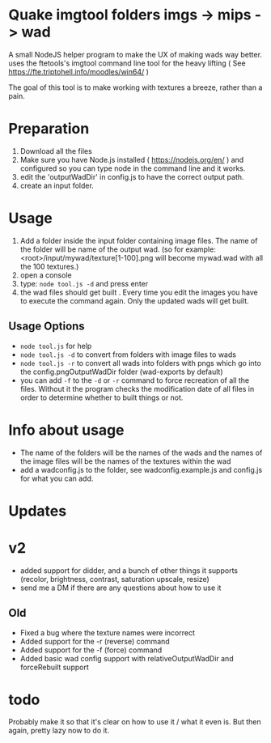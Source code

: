 # Quake imgtool folders imgs -> mips -> wad
A small NodeJS helper program to make the UX of making wads way better. uses the ftetools's imgtool command line tool for the heavy lifting ( See https://fte.triptohell.info/moodles/win64/ )

The goal of this tool is to make working with textures a breeze, rather than a pain.


# Preparation
1. Download all the files
2. Make sure you have Node.js installed ( https://nodejs.org/en/ ) and configured so you can type node in the command line and it works.
3. edit the 'outputWadDir' in config.js to have the correct output path.
4. create an input folder.


# Usage
1. Add a folder inside the input folder containing image files. The name of the folder will be name of the output wad. (so for example: &lt;root&gt;/input/mywad/texture[1-100].png will become mywad.wad with all the 100 textures.)
2. open a console
3. type: `node tool.js -d` and press enter
4. the wad files should get built . Every time you edit the images you have to execute the command again. Only the updated wads will get built.


## Usage Options
- `node tool.js` for help
- `node tool.js -d` to convert from folders with image files to wads
- `node tool.js -r` to convert all wads into folders with pngs which go into the config.pngOutputWadDir folder (wad-exports by default)
- you can add `-f` to the `-d` or `-r` command to force recreation of all the files. Without it the program checks the modification date of all files in order to determine whether to built things or not.


# Info about usage
- The name of the folders will be the names of the wads and the names of the image files will be the names of the textures within the wad
- add a wadconfig.js to the folder, see wadconfig.example.js and config.js for what you can add.


# Updates

# v2
- added support for didder, and a bunch of other things it supports (recolor, brightness, contrast, saturation upscale, resize)
- send me a DM if there are any questions about how to use it


## Old
- Fixed a bug where the texture names were incorrect
- Added support for the -r (reverse) command
- Added support for the -f (force) command
- Added basic wad config support with relativeOutputWadDir and forceRebuilt support


# todo
Probably make it so that it's clear on how to use it / what it even is. But then again, pretty lazy now to do it.